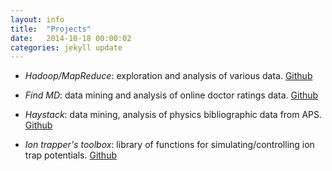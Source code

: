 ```yaml
---
layout: info
title:  "Projects"
date:   2014-10-18 00:00:02
categories: jekyll update
---
```


* _Hadoop/MapReduce_: exploration and analysis of various data. [Github](https://github.com/nikos-daniilidis/hadoop-mapreduce-o)

* _Find MD_: data mining and analysis of online doctor ratings data. [Github](https://github.com/nikos-daniilidis/find-md)

* _Haystack_: data mining, analysis of physics bibliographic data from APS. [Github](https://github.com/nikos-daniilidis/haystack)

* _Ion trapper's toolbox_: library of functions for simulating/controlling ion trap potentials. [Github](https://github.com/nikos-daniilidis/trap-simulation-tools-matlab)


